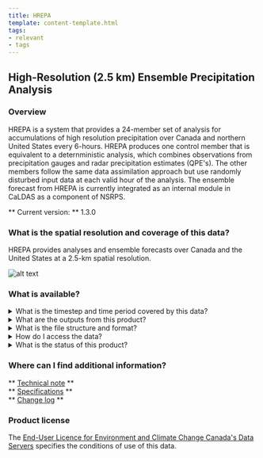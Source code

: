 ```yaml
---
title: HREPA
template: content-template.html
tags: 
- relevant
- tags
---
```


## **High-Resolution (2.5 km) Ensemble Precipitation Analysis**

### **Overview**

<p>
HREPA is a system that provides a 24-member set of analysis for accumulations of high resolution precipitation over Canada and northern United States every 6-hours. 
HREPA produces one control member that is equivalent to a deternministic analysis, which combines observations from precipitation gauges and radar precipitation estimates (QPE's). 
The other members follow the same data assimilation approach but use randomly disturbed input data at each valid hour of the analysis.
The ensemble forecast from HREPA is currently integrated as an internal module in CaLDAS as a component of NSRPS.
<br>

</p>

** Current version: ** 1.3.0
<br>
<!-- ** Past versions: **

* [x.x](./previous_versions/old_version.md)
* [x.x](./previous_versions/old_version.md) -->


### **What is the spatial resolution and coverage of this data?**

<p>

HREPA provides analyses and ensemble forecasts over Canada and the United States at a 2.5-km spatial resolution.  

</p>

![alt text](domain-images/domain.png)

### **What is available?**

<details>
<summary>What is the timestep and time period covered by this data? </summary>
<br>
<p> HREPA produces four sets of cumulative precipitation analyses every 6-hours (00, 06, 12, and 18Z) each day.  </p>
</details>


<details>
<br>
<summary>What are the outputs from this product? </summary>
<h5>Outputs from HREPA include:</h5>
<ul>
<li>24-member set of analysis for accumulations of high resolution precipitation</li>
<li>one control member that is equivalent to a deternministic analysis</li>
</ul>
<h5>Outputs currently available via NetCDF</h5>
<div class="table-wrapper">
	<table>
		<thead>
			<tr>
				<th>Variable </th>
				<th>Variable long name</th>
				<th>Unit </th>
				<th>Level </th>
				<th>Frequency (analysis/forecast) </th>
			</tr>
		</thead>
		<tbody>
			<tr>
				<td>q025 </td>
				<td>25th precipitation amount percentile</td>
				<td>kg/m2</td>
				<td>Surface</td>
				<td>6h</td>
			</tr>
	</table>
</div>
</details>

<details>
<summary>What is the file structure and format?</summary>
<br>
<i> Currently only the 25th precipitation amount percentile estimated through the 25 members of the ensemble is available in the NetCDF file format, click   <a href = "../../../data_access/file_formats/file_formats">  here  </a>  information on file formats </i>
</ul>
</details>


<details>
<summary>How do I access the data? </summary>
<br>
<p> <i> Currently HREPA data is only available through ECCC's internal Science Network.</i> </p>
</details>

<details>
<summary> What is the status of this product? </summary>
<br>
<b>Current Status</b>: Operational 
<br>
<p> click  <a href = "../../../additional_information/Operational-statuses/operational-status">  here  </a>  for descriptions of various operational statuses </p>
</details>

### **Where can I find additional information?**

** [Technical note](documentation/documentation-name) **
<br>
** [Specifications](./) **
<br> 
** [Change log](./path/to/doc) **

### **Product license**

The [End-User Licence for Environment and Climate Change Canada's Data Servers](../../license/license.md) specifies the conditions of use of this data.

 